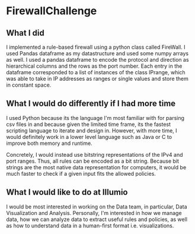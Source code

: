 # FirewallChallenge

## What I did

I implemented a rule-based firewall using a python class called FireWall. I used Pandas dataframe as my datastructure and used some numpy arrays as well.
I used a pandas dataframe to encode the protocol and direction as hierarchical columns and the rows as the port number. Each entry in the dataframe
corresponded to a list of instances of the class IPrange, which was able to take in IP addresses as ranges or single values and store them in constant space.

## What I would do differently if I had more time

I used Python because its the language I'm most familiar with for parsing csv files in and because
given the limited time frame, its the fastest scripting language to iterate and design in. However, with more time,
I would definitely work in a lower level language such as Java or C to improve both memory and runtime.

Concretely, I would instead use bitstring representations of the IPv4 and port ranges. 
Thus, all rules can be encoded as a bit string. Because bit strings are the most native data representation for computers,
it would be much faster to check if a given input fits the allowed policies.


## What I would like to do at Illumio

I would be most interested in working on the Data team, in particular, 
Data Visualization and Analysis. Personally, I'm interested in how we manage data,
how we can analyze data to extract useful rules and policies, as well as
how to understand data in a human-first format i.e. visualizations.